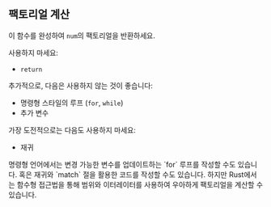 ## 팩토리얼 계산

이 함수를 완성하여 `num`의 팩토리얼을 반환하세요.

사용하지 마세요:
- `return`

추가적으로, 다음은 사용하지 않는 것이 좋습니다:
- 명령형 스타일의 루프 (`for`, `while`)
- 추가 변수

가장 도전적으로는 다음도 사용하지 마세요:
- 재귀

<div class="hint">
명령형 언어에서는 변경 가능한 변수를 업데이트하는 `for` 루프를 작성할 수도 있습니다. 혹은 재귀와 `match` 절을 활용한 코드를 작성할 수도 있습니다. 하지만 Rust에서는 함수형 접근법을 통해 범위와 이터레이터를 사용하여 우아하게 팩토리얼을 계산할 수 있습니다.
</div>